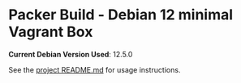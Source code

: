 # Packer Build - Debian 12 minimal Vagrant Box

**Current Debian Version Used**: 12.5.0

See the [project README.md](../README.md) for usage instructions.
